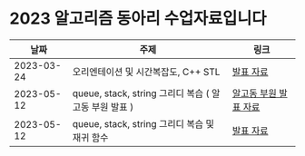# 2023 알고리즘 동아리 수업자료입니다

| 날짜 | 주제 | 링크 |
| --- | --- | --- |
| 2023-03-24 | 오리엔테이션 및 시간복잡도, C++ STL | [발표 자료](https://github.com/s53809/AlgorithmClub/blob/main/1%ED%9A%8C%EC%B0%A8/%EC%95%8C%EA%B3%A0%EB%A6%AC%EC%A6%98%20%EB%8F%99%EC%95%84%EB%A6%AC%201%ED%9A%8C%EC%B0%A8.pdf) |
| 2023-05-12 | queue, stack, string 그리디 복습 ( 알고동 부원 발표 ) | [알고동 부원 발표 자료](https://github.com/s53809/AlgorithmClub/tree/main/1%ED%9A%8C%EC%B0%A8/%ED%95%99%EC%83%9D%EB%B0%9C%ED%91%9C%EC%9E%90%EB%A3%8C) |
| 2023-05-12 | queue, stack, string 그리디 복습 및 재귀 함수 | [발표 자료](https://github.com/s53809/AlgorithmClub/blob/main/2%ED%9A%8C%EC%B0%A8/%EC%95%8C%EA%B3%A0%EB%8F%992%EC%B0%A8%EC%8B%9C.pdf) |

